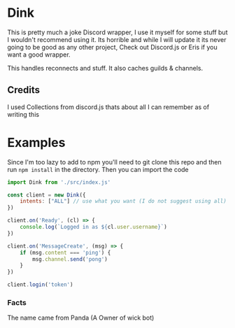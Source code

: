 # Dink

This is pretty much a joke Discord wrapper, I use it myself for some stuff but I wouldn't recommend using it. Its horrible and while I will update it its never going to be good as any other project, Check out Discord.js or Eris if you want a good wrapper.

This handles reconnects and stuff. It also caches guilds & channels.

## Credits

I used Collections from discord.js thats about all I can remember as of writing this

# Examples

Since I'm too lazy to add to npm you'll need to git clone this repo and then run `npm install` in the directory.
Then you can import the code

```js
import Dink from './src/index.js'

const client = new Dink({
    intents: ["ALL"] // use what you want (I do not suggest using all)
})

client.on('Ready', (cl) => {
    console.log(`Logged in as ${cl.user.username}`)
})

client.on('MessageCreate', (msg) => {
    if (msg.content === 'ping') {
        msg.channel.send('pong')
    }
})

client.login('token')
```

### Facts

The name came from Panda (A Owner of wick bot)